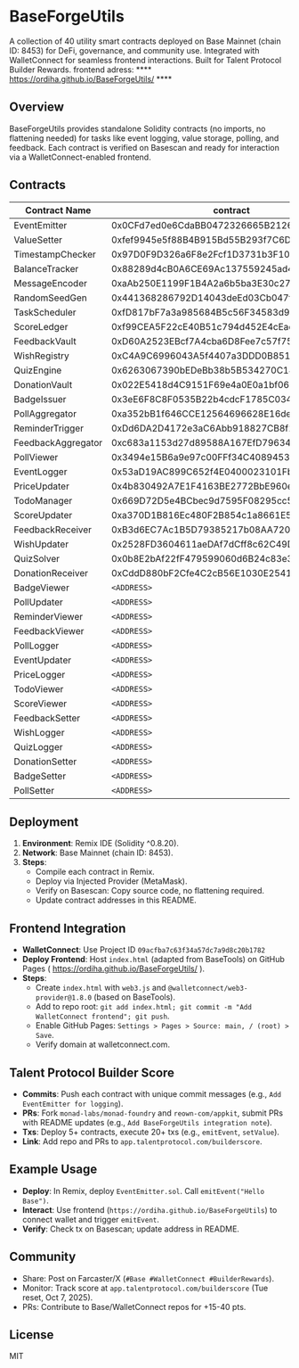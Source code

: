 # BaseForgeUtils

A collection of 40 utility smart contracts deployed on Base Mainnet (chain ID: 8453) for DeFi, governance, and community use. Integrated with WalletConnect for seamless frontend interactions. Built for Talent Protocol Builder Rewards.
frontend adress:  ****      https://ordiha.github.io/BaseForgeUtils/     ****

## Overview
BaseForgeUtils provides standalone Solidity contracts (no imports, no flattening needed) for tasks like event logging, value storage, polling, and feedback. Each contract is verified on Basescan and ready for interaction via a WalletConnect-enabled frontend.

## Contracts
| Contract Name | contract | Category | basescan link |
|---------------|---------|----------|-------------|
| EventEmitter | 0x0CFd7ed0e6CdaBB0472326665B21266cC76F4a5B | Event Logging | https://basescan.org/address/0x0cfd7ed0e6cdabb0472326665b21266cc76f4a5b#code |
| ValueSetter | 0xfef9945e5f88B4B915Bd55B293f7C6D1EB41DdCF | Data Storage | https://basescan.org/address/0xfef9945e5f88b4b915bd55b293f7c6d1eb41ddcf#code |
| TimestampChecker | 0x97D0F9D326a6F8e2Fcf1D3731b3F108d8Ea4545e | Time Management | https://basescan.org/address/0x97d0f9d326a6f8e2fcf1d3731b3f108d8ea4545e#code |
| BalanceTracker | 0x88289d4cB0A6CE69Ac137559245ad4C54AFe9c4a | Tracking | https://basescan.org/address/0x88289d4cb0a6ce69ac137559245ad4c54afe9c4a#code |
| MessageEncoder | 0xaAb250E1199F1B4A2a6b5ba3E30c2752676Dd52c | Encoding | https://basescan.org/address/0xaab250e1199f1b4a2a6b5ba3e30c2752676dd52c#code |
| RandomSeedGen | 0x441368286792D14043deEd03Cb047f66d29effd0 | Random Generation | (https://basescan.org/address/0x441368286792d14043deed03cb047f66d29effd0#code) |
| TaskScheduler | 0xfD817bF7a3a985684B5c56F34583d927954c530a | Scheduling | https://basescan.org/address/0xfd817bf7a3a985684b5c56f34583d927954c530a#code |
| ScoreLedger | 0xf99CEA5F22cE40B51c794d452E4cEacF49E32503 | Scoring | https://basescan.org/address/0xf99cea5f22ce40b51c794d452e4ceacf49e32503#code |
| FeedbackVault | 0xD60A2523EBcf7A4cba6D8Fee7c57f75983a510b9 | Feedback | https://basescan.org/address/0xd60a2523ebcf7a4cba6d8fee7c57f75983a510b9#code |
| WishRegistry | 0xC4A9C6996043A5f4407a3DDD0B85159252fD328b | Registry | https://basescan.org/address/0xc4a9c6996043a5f4407a3ddd0b85159252fd328b#code |
| QuizEngine | 0x6263067390bEDeBb38b5B534270C1489c0d004bf | Quiz | https://basescan.org/address/0x6263067390bedebb38b5b534270c1489c0d004bf#codee |
| DonationVault | 0x022E5418d4C9151F69e4a0E0a1bf06BCc5B58e0C | Donation | https://basescan.org/address/0x022e5418d4c9151f69e4a0e0a1bf06bcc5b58e0c#code |
| BadgeIssuer | 0x3eE6F8C8F0535B22b4cdcF1785C0342084764AEf | Badges | https://basescan.org/address/0x3ee6f8c8f0535b22b4cdcf1785c0342084764aef#code |
| PollAggregator | 0xa352bB1f646CCE12564696628E16de617955a893 | Polling |https://basescan.org/address/0xa352bb1f646cce12564696628e16de617955a893#code |
| ReminderTrigger | 0xDd6DA2D4172e3aC6Abb918827CB8f114731847F9 | Reminders | https://basescan.org/address/0xdd6da2d4172e3ac6abb918827cb8f114731847f9#code |
| FeedbackAggregator | 0xc683a1153d27d89588A167EfD7963426D0819198 | Feedback | https://basescan.org/address/0xc683a1153d27d89588a167efd7963426d0819198#code |
| PollViewer | 0x3494e15B6a9e97c00FFf34C40894536a65c7986c | https://basescan.org/address/0x3494e15b6a9e97c00fff34c40894536a65c7986c#code |
| EventLogger | 0x53aD19AC899C652f4E0400023101Fb66625c5900 | Logging | https://basescan.org/address/0x53ad19ac899c652f4e0400023101fb66625c5900#code |
| PriceUpdater | 0x4b830492A7E1F4163BE2772BbE960eEC13b1D3cc | Price | https://basescan.org/address/0x4b830492a7e1f4163be2772bbe960eec13b1d3cc#code |
| TodoManager | 0x669D72D5e4BCbec9d7595F08295cc532Dc648CFB | Task Management | https://basescan.org/address/0x669d72d5e4bcbec9d7595f08295cc532dc648cfb#code |
| ScoreUpdater | 0xa370D1B816Ec480F2B854c1a8661E5f5D4bD3ee9 | Scoring | https://basescan.org/address/0xa370d1b816ec480f2b854c1a8661e5f5d4bd3ee9#code |
| FeedbackReceiver | 0xB3d6EC7Ac1B5D79385217b08AA720095BFA637ea | Feedback | https://basescan.org/address/0xb3d6ec7ac1b5d79385217b08aa720095bfa637ea#code |
| WishUpdater | 0x2528FD3604611aeDAf7dCff8c62C49D5aC2c0f5a | Updates | https://basescan.org/address/0x2528fd3604611aedaf7dcff8c62c49d5ac2c0f5a#code |
| QuizSolver | 0x0b8E2bAf22fF479599060d6B24c83e3ee8E0F04C | Quiz | https://basescan.org/address/0x0b8e2baf22ff479599060d6b24c83e3ee8e0f04c#code |
| DonationReceiver | 0xCddD880bF2Cfe4C2cB56E1030E2541B4AC1E7b86 | Donation | https://basescan.org/address/0xcddd880bf2cfe4c2cb56e1030e2541b4ac1e7b86#code |
| BadgeViewer | `<ADDRESS>` | Badges | Tracks badge views. |
| PollUpdater | `<ADDRESS>` | Polling | Updates poll values. |
| ReminderViewer | `<ADDRESS>` | Reminders | Displays user reminders. |
| FeedbackViewer | `<ADDRESS>` | Feedback | Displays single feedback. |
| PollLogger | `<ADDRESS>` | Logging | Logs poll hashes. |
| EventUpdater | `<ADDRESS>` | Events | Updates event data. |
| PriceLogger | `<ADDRESS>` | Price | Logs price records. |
| TodoViewer | `<ADDRESS>` | Tasks | Tracks todo views. |
| ScoreViewer | `<ADDRESS>` | Scoring | Tracks score views. |
| FeedbackSetter | `<ADDRESS>` | Feedback | Sets single feedback. |
| WishLogger | `<ADDRESS>` | Logging | Logs wish hashes. |
| QuizLogger | `<ADDRESS>` | Quiz | Logs quiz records. |
| DonationSetter | `<ADDRESS>` | Donation | Sets donation amounts. |
| BadgeSetter | `<ADDRESS>` | Badges | Sets single badge. |
| PollSetter | `<ADDRESS>` | Polling | Sets poll values. |

## Deployment
1. **Environment**: Remix IDE (Solidity ^0.8.20).
2. **Network**: Base Mainnet (chain ID: 8453).
3. **Steps**:
   - Compile each contract in Remix.
   - Deploy via Injected Provider (MetaMask).
   - Verify on Basescan: Copy source code, no flattening required.
   - Update contract addresses in this README.

## Frontend Integration
- **WalletConnect**: Use Project ID `09acfba7c63f34a57dc7a9d8c20b1782` 
- **Deploy Frontend**: Host `index.html` (adapted from BaseTools) on GitHub Pages ( https://ordiha.github.io/BaseForgeUtils/ ).
- **Steps**:
  - Create `index.html` with `web3.js` and `@walletconnect/web3-provider@1.8.0` (based on BaseTools).
  - Add to repo root: `git add index.html; git commit -m "Add WalletConnect frontend"; git push`.
  - Enable GitHub Pages: `Settings > Pages > Source: main, / (root) > Save`.
  - Verify domain at walletconnect.com.

## Talent Protocol Builder Score
- **Commits**: Push each contract with unique commit messages (e.g., `Add EventEmitter for logging`).
- **PRs**: Fork `monad-labs/monad-foundry` and `reown-com/appkit`, submit PRs with README updates (e.g., `Add BaseForgeUtils integration note`).
- **Txs**: Deploy 5+ contracts, execute 20+ txs (e.g., `emitEvent`, `setValue`).
- **Link**: Add repo and PRs to `app.talentprotocol.com/builderscore`.

## Example Usage
- **Deploy**: In Remix, deploy `EventEmitter.sol`. Call `emitEvent("Hello Base")`.
- **Interact**: Use frontend (`https://ordiha.github.io/BaseForgeUtils`) to connect wallet and trigger `emitEvent`.
- **Verify**: Check tx on Basescan; update address in README.

## Community
- Share: Post on Farcaster/X (`#Base #WalletConnect #BuilderRewards`).
- Monitor: Track score at `app.talentprotocol.com/builderscore` (Tue reset, Oct 7, 2025).
- PRs: Contribute to Base/WalletConnect repos for +15-40 pts.

## License
MIT
